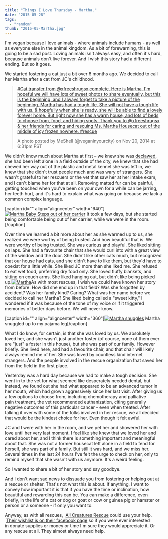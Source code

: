 ```yaml
---
title: "Things I Love Thursday - Martha."
date: "2015-05-28"
tags:
  - "random"
thumb: "2015-05-Martha.jpg"
---
```


I'm vegan because I love animals - where animals include humans - as well as everyone else in the animal kingdom. As a bit of forewarning, this is going to be a sad post. Loving animals isn't always easy, and often it's hard, because animals don't live forever. And I wish this story had a different ending. But so it goes.

We started fostering a cat just a bit over 6 months ago. We decided to call her Martha after a cat from JC's childhood.

> [#Cat transfer from @xfreeshrugsx complete. Here is Martha. I'm hopeful we will have lots of sweet photos to share eventually, but this is the beginning, and I always forget to take a picture of the beginning. Martha has had a tough life. She will not have a tough life with us. & hopefully when she is ready, she will be able to find a lovely forever home. But right now she has a warm house, and lots of beds to choose from, food, and hiding spots. Thank you to @xfreeshrugsx & her friends for caring and rescuing Ms. Martha Housecat out of the middle of icy frozen nowhere. #rescue](https://instagram.com/p/vpSW1MTUEB/)
>
> A photo posted by MeShell (@veganinyourcity) on Nov 20, 2014 at 6:31pm PST

We didn't know much about Martha at first – we knew she was [declawed](http://www.declawing.com/), she had been left alone in a field outside of the city, we knew that she had chewed her way out of the plastic and metal kennel she was left in, we knew that she didn't trust people much and was wary of strangers. She wasn't grateful to her rescuers or the vet that saw her at her intake exam, and I can't blame her for that at all. Removing matted fur can be painful, getting touched when you've been on your own for a while can be jarring, her teeth hurt, and it's hard to explain what was going on because we lack a common complex language.

\[caption id="" align="aligncenter" width="640"\][![Martha Baby Steps out of her carrier ](images/15870537425_5da06f4a89_z.jpg)](https://www.flickr.com/photos/prairiev/15870537425 "Martha Baby Steps out of her carrier by MeShell, on Flickr") It took a few days, but she started being comfortable being out of her carrier, while we were in the room.\[/caption\]

Over time we learned a bit more about her as she warmed up to us, she realized we were worthy of being trusted. And how beautiful that is. We were worthy of being trusted. She was curious and playful. She liked sitting on laps. She had a favourite chair that she would curl into with a great view of the window and the door. She didn't like other cats much, but recognized that our house had cats, and she didn't have to like them, but they'd have to coexist for a little while. She liked JC more than she liked me. She refused to eat wet food, preferring dry food only. She loved fluffy blankets, and sitting on couch arms. She liked hanging out, but didn't like being picked up.[![Martha](images/Martha.jpg)](http://meshell.ca/blog/wp-content/uploads/2015/05/Martha.jpg)As with most rescues, I wish we could have known her story from before. How did she end up in that field? Was she forgotten by accident? Was her family kind? Caring? What was her name before we decided to call her Martha? She liked being called a "sweet kitty," I wondered if it was because of the tone of my voice or if it triggered memories of better days before. We will never know.

\[caption id="" align="aligncenter" width="360"\][![Martha snuggles](images/17119156853_bd9f21923e_z.jpg)](https://www.flickr.com/photos/prairiev/17119156853 "Martha snuggles by MeShell, on Flickr") Martha snuggled up to my pajama leg\[/caption\]

What I do know, for certain, is that she was loved by us. We absolutely loved her, and she wasn't just another foster (of course, none of them ever are "just" a foster in this house), but she was part of our family. However briefly. She lived here, and had a favourite chair, and that chair will likely always remind me of her. She was loved by countless kind internet strangers. And the people involved in the rescue organization that saved her from the field in the first place.

Yesterday was a hard day because we had to make a tough decision. She went in to the vet for what seemed like desperately needed dental, but instead, we found out she had what appeared to be an advanced tumor in her mouth, which had grown aggressively since her last visit. After giving us a few options to choose from, including chemotherapy and palliative pain treatment, the vet recommended euthanization, citing generally negative outcomes of this particular cancer - even when treated. After talking it over with some of the folks involved in her rescue, we all decided that would be the kindest choice for her. Even though it felt awful.

JC and I were with her in the room, and we pet her and showered her with love until her very last moment. I feel like she knew that we loved her and cared about her, and I think there is something important and meaningful about that. She was not a former housecat left alone in a field to fend for herself, she was part of a family. But still it was hard, and we miss her. Several times in the last 24 hours I've felt the urge to check on her, only to remind myself that she wasn't with us anymore. It's a weird feeling.

So I wanted to share a bit of her story and say goodbye.

And I don't want sad news to dissuade you from fostering or helping out at a rescue or shelter. That's not what this is about. If anything, I want to convey how important it is that if you have the time or inclination, how beautiful and rewarding this can be. You can make a difference, even briefly, in the life of a cat or dog or goat or cow or guinea pig or hamster or person or a someone - if only you want to.

Anyway, as with all rescues,  [All Creatures Rescue](https://www.facebook.com/AllCreaturesTO) could use your help.  [Their wishlist is on their facebook page](https://www.facebook.com/AllCreaturesTO/info?tab=page_info) so if you were ever interested in donate supplies or money or time I'm sure they would appreciate it. Or any rescue at all. They almost always need help.
